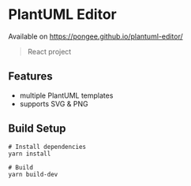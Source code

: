 # PlantUML Editor

Available on https://pongee.github.io/plantuml-editor/

> React project

## Features

- multiple PlantUML templates
- supports SVG & PNG

## Build Setup

```
# Install dependencies
yarn install

# Build
yarn build-dev

```